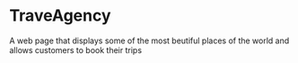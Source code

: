 # TraveAgency
A web page that displays some of the most beutiful places of the world and allows customers to book their trips
